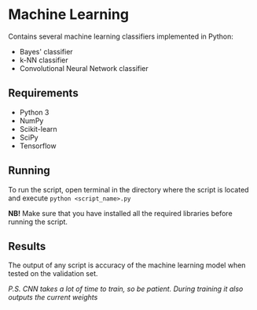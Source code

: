 # Machine Learning
Contains several machine learning classifiers implemented in Python:
- Bayes' classifier
- k-NN classifier
- Convolutional Neural Network classifier

## Requirements
- Python 3
- NumPy
- Scikit-learn
- SciPy
- Tensorflow

## Running
To run the script, open terminal in the directory where the script is located and execute `python <script_name>.py`

**NB!** Make sure that you have installed all the required libraries before running the script.

## Results
The output of any script is accuracy of the machine learning model when tested on the validation set.

_P.S. CNN takes a lot of time to train, so be patient. During training it also outputs the current weights_
